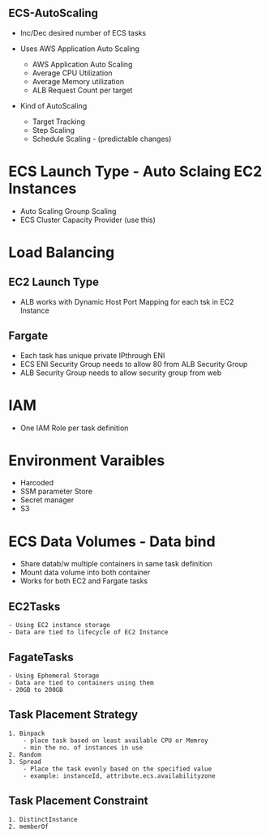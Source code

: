 ## ECS-AutoScaling
- Inc/Dec desired number of ECS tasks
- Uses AWS Application Auto Scaling
	- AWS Application Auto Scaling
	- Average CPU Utilization
	- Average Memory utilization
	- ALB Request Count per target

- Kind of AutoScaling
	- Target Tracking
	- Step Scaling
	- Schedule Scaling - (predictable changes)


# ECS Launch Type - Auto Sclaing EC2 Instances
- Auto Scaling Grounp Scaling
- ECS Cluster Capacity Provider (use this)


# Load Balancing
## EC2 Launch Type
- ALB works with Dynamic Host Port Mapping for each tsk in EC2 Instance

## Fargate
- Each task has unique private IPthrough ENI
- ECS ENI Security Group needs to allow 80 from ALB Security Group
- ALB Security Group needs to allow security group from web

# IAM
- One IAM Role per task definition

# Environment Varaibles
- Harcoded
- SSM parameter Store
- Secret manager
- S3

# ECS Data Volumes - Data bind
- Share datab/w multiple containers in same task definition
- Mount data volume into both container
- Works for both EC2 and Fargate tasks
## EC2Tasks 
	- Using EC2 instance storage
	- Data are tied to lifecycle of EC2 Instance
## FagateTasks
	- Using Ephemeral Storage
	- Data are tied to containers using them
	- 20GB to 200GB

## Task Placement Strategy
	1. Binpack 
		- place task based on least available CPU or Memroy
		- min the no. of instances in use
	2. Random
	3. Spread
		- Place the task evenly based on the specified value
		- example: instanceId, attribute.ecs.availabilityzone
## Task Placement Constraint
	1. DistinctInstance
	2. memberOf